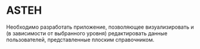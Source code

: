 # ASTEH
Необходимо разработать приложение, позволяющее визуализировать и (в зависимости от выбранного уровня) редактировать данные пользователей, представленные плоским справочником.
